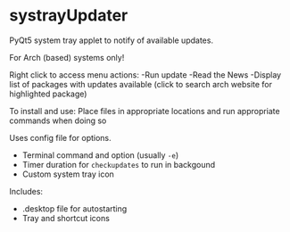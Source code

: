 # systrayUpdater
PyQt5 system tray applet to notify of available updates.

For Arch (based) systems only!

Right click to access menu actions:
-Run update
-Read the News
-Display list of packages with updates available (click to search arch website for highlighted package)

To install and use: Place files in appropriate locations and run appropriate commands when doing so

Uses config file for options.
- Terminal command and option (usually `-e`)
- Timer duration for `checkupdates` to run in backgound
- Custom system tray icon

Includes:
- .desktop file for autostarting
- Tray and shortcut icons

